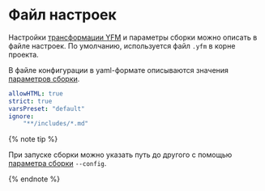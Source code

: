 # Файл настроек

Настройки [трансформации YFM](../tools/transform/settings.md) и параметры сборки можно описать в файле настроек. По умолчанию, используется файл `.yfm` в корне проекта.

В файле конфигурации в yaml-формате описываются значения [параметров сборки](../tools/docs/settings.md).

```yaml
allowHTML: true
strict: true
varsPreset: "default"
ignore:
    "**/includes/*.md"
```

{% note tip %}

При запуске сборки можно указать путь до другого с помощью [параметра сборки](../tools/docs/settings.md) `--config`.

{% endnote %}
